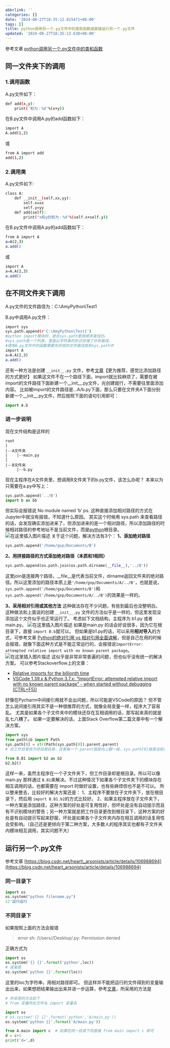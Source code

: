 ```yaml
---
abbrlink: ''
categories: []
date: '2024-08-27T18:35:12.815471+08:00'
tags: []
title: python调用另一个.py文件中的类和函数或直接运行另一个.py文件
updated: '2024-08-27T18:35:13.638+08:00'
---
```

参考文章 [python调用另一个.py文件中的类和函数](https://www.cnblogs.com/AmyHu/p/10654500.html)

## 同一文件夹下的调用

### 1.调用函数

A.py文件如下：

```bash
def add(x,y):
    print('和为：%d'%(x+y))
```

在B.py文件中调用A.py的add函数如下：

```bash
import A
A.add(1,2)
```

或

```bash
from A import add
add(1,2)
```

### 2.调用类

A.py文件如下:

```bash
class A:
    def __init__(self,xx,yy):
        self.x=xx
        self.y=yy
    def add(self):
        print("x和y的和为：%d"%(self.x+self.y))
```

在B.py文件中调用A.py的add函数如下：

```bash
from A import A
a=A(2,3)
a.add()
```

或

```bash
import A
a=A.A(2,3)
a.add()
```

## 在不同文件夹下调用

A.py文件的文件路径为：C:\\AmyPython\\Test1

B.py中调用A.py文件：

```bash
import sys
sys.path.append(r'C:\AmyPython\Test1')
#python import模块时，是在sys.path里按顺序查找的。
#sys.path是一个列表，里面以字符串的形式存储了许多路径。
#使用A.py文件中的函数需要先将他的文件路径放到sys.path中
import A
a=A.A(2,3)
a.add()
```

还有一种方法是创建 `__init__.py` 文件，参考[文章](https://blog.csdn.net/qq_31829611/article/details/89093693)【更为推荐，感觉比添加路径的方式更好】
如果这文件不在一个路径下面，import就比较麻烦了，需要在被import的文件路径下面新建一个\_\_init\_\_.py文件，光创建就行，不需要往里面添加内容。
比如被import的文件路径是…A/b.py下面，那么只要在文件夹A下面分别新建一个\_\_init\_\_.py文件，然后按照下面的语句引用即可：

```python
import A.b
```

### 进一步说明

现在文件结构是这样的

```
root
|
|--A文件夹
|    |--main.py
|
|--B文件夹
     |--b.py
```

现在主程序在A文件夹里，想调用B文件夹下的b.py文件，该怎么办呢？
本来以为只需要在a.py中写上：

```python
sys.path.append('../B')
import b as bb
```

但实际会报错说 No module named ‘b’
ps. 这种直接添加相对路径的方式在Jupyter中就没有报错，不知道什么原因。
其实这个时候用 sys.path 来查看路径的话，会发现确实添加进来了，但添加进来的是一个相对路径，所以添加路径的时候相对路径的参考地址不是当前文件，而是[python](https://so.csdn.net/so/search?q=python&spm=1001.2101.3001.7020)根目录。
![在这里插入图片描述](https://i-blog.csdnimg.cn/blog_migrate/2e2f7037a62b95d287b38bd291d24129.png)
关于这个问题，解决方法有3个：
**1、添加绝对路径**

```python
sys.path.append('/home/gxp/Documents/B')
```

**2、用拼接路径的方式添加绝对路径（本质和1相同）**

```python
sys.path.append(os.path.join(os.path.dirname(__file__),'../B'))
```

这里join是连接两个路径，\_\_file\_\_是代表当前文件，dirname返回文件夹的绝对路径。所以这里添加的路径本质上是`'/home/gxp/Documents/A/../B'`，也就是说，`sys.path.append('/home/gxp/Documents/B')`和`sys.path.append('/home/gxp/Documents/A/../B')`的效果是一样的。

**3、采用相对引用或其他方法**
这种做法存在不少问题，有些到最后也没整明白。
这种做法和上面说的创建 `__init__.py` 文件的方法似乎是一样的，但这里发现没添加这个文件似乎也正常运行了。
考虑如下文档结构，主程序为 b1.py 或者 main.py。
![在这里插入图片描述](https://i-blog.csdnimg.cn/blog_migrate/4f52295b5fffbb4804a7f95cd49eed8c.png)
如果是main.py 的话会好说很多，因为它在根目录下，直接 `import B.b`就可以。
但如果是b1.py的话，可以采用**相对导入**的方式，可参考文章 [Python的绝对引用 vs 相对引用全面讲解](https://blog.csdn.net/ning13481193737/article/details/107165586/)，但是自己在用的时候会报错，就像下面这种方式是不能正常运行的，会报错说`ImportError: attempted relative import with no known parent package`。
![在这里插入图片描述](https://i-blog.csdnimg.cn/blog_migrate/61a9a9b74c51b9614fe036730c636a7f.png)
这似乎是非常非常普遍的问题，但也似乎没有统一的解决方案。
可以参考Stackoverflow上的文章：

* [Relative imports for the billionth time](https://stackoverflow.com/questions/14132789/relative-imports-for-the-billionth-time)
* [VSCode 1.39.x & Python 3.7.x: “ImportError: attempted relative import with no known parent package” - when started without debugging (CTRL+F5))](https://stackoverflow.com/questions/58709973/vscode-1-39-x-python-3-7-x-importerror-attempted-relative-import-with-no-kn)

好像在Pycharm中间接引用就不会出问题，所以可能是VSCode的原因？
但不管怎么说间接引用其实不是一种很推荐的方式，就像全局变量一样，程序大了容易乱。
尤其是如果各个子文件夹中的模块还存在互相调用的话，那写起来真的就是乱七八糟了。
如果一定要解决的话，上面Stack Overflow第二篇文章中有一个解决方案。

```python
import sys
from pathlib import Path
sys.path[0] = str(Path(sys.path[0]).parent.parent)  
# 将工作目录改为项目根目录，这里每一个.parent就是向上翻一级，sys.path[0]就是当前目录

from B.B1 import b2 as b2
b2.b2()
```

这样一来，虽然主程序在一个子文件夹下，但工作目录却是根目录。所以可以像 main.py 那样通过 `B.B1`来解决。不过这种情况下如果各个子文件夹下的模块存在相互调用的话，也都需要在 import 时做好设置，也有些麻烦但也不是不可以。
所以整来整去，比较好的解决方案还是：
1、主程序不要放在子文件夹下，放在根目录下，然后用 `import B.B1.b2`的方式比较好。
2、如果主程序放在子文件夹下，一种方案是添加路径，这种方案的好处是可复用性好，但坏处是没有自动提示而且有不识别模块的警告；另一种方案就是把工作目录更改到根目录下，这种方案的好处是有自动提示写起来舒服，坏处是如果各个子文件夹内存在相互调用的话复用性会受影响。（自己还是更倾向于第二种方案，大多数人的程序其实也都有子文件夹内模块相互调用，其实问题不大）

## 运行另一个.py文件

参考文章 [https://blog.csdn.net/heart\_arsonists/article/details/106988694](https://blog.csdn.net/heart_arsonists/article/details/106988694)

### 同一目录下

```python
import os
os.system("python filename.py")
12'运行运行
```

### 不同目录下

如果按照上面的方法会报错

> error sh: /Users//Desktop/.py: Permission denied

正确方式为

```python
import os
os.system('{} {}'.format('python',loc))
# 或者是
os.system('python {}'.format(loc))
```

这里的loc为字符串，用相对路径即可。
但这样并不能把运行的文件得到的变量输出出来，如果想把结果输出出来并进一步运算，参考[文章](https://blog.csdn.net/HunGRy_FOOliSHhh/article/details/115305848)，所采用的方法是

```python
# 所采用的方法如下
# from 变量所在文件名 import 变量名

import os
# os.system('{} {}'.format('python','A/main.py'))
os.system('python {}'.format('A/main.py'))

from A.main import c  # 如果在同一目录下则直接 from main import c 即可
d = c+1
print('d=',d)
```
